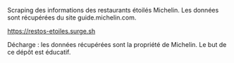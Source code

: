 Scraping des informations des restaurants étoilés Michelin. Les données sont récupérées du site guide.michelin.com.

https://restos-etoiles.surge.sh

Décharge : les données récupérées sont la propriété de Michelin. Le but de ce dépôt est éducatif. 


